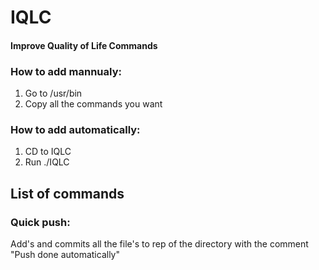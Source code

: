 # IQLC
#### Improve Quality of Life Commands

### How to add mannualy:
1. Go to /usr/bin
2. Copy all the commands you want

### How to add automatically:
1. CD to IQLC
2. Run ./IQLC

## List of commands

### Quick push:
Add's and commits all the file's to rep of the directory with the comment "Push done automatically"
